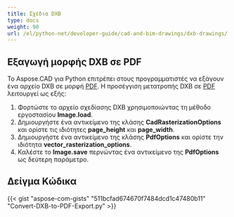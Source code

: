 ```yaml
---
title: Σχέδια DXB
type: docs
weight: 90
url: /el/python-net/developer-guide/cad-and-bim-drawings/dxb-drawings/
---
```


## **Εξαγωγή μορφής DXB σε PDF**

Το Aspose.CAD για Python επιτρέπει στους προγραμματιστές να εξάγουν ένα αρχείο DXB σε μορφή [PDF](https://docs.fileformat.com/pdf/). Η προσέγγιση μετατροπής DXB σε [PDF](https://docs.fileformat.com/pdf/) λειτουργεί ως εξής:

1. Φορτώστε το αρχείο σχεδίασης DXB χρησιμοποιώντας τη μέθοδο εργοστασίου **Image.load**.
1. Δημιουργήστε ένα αντικείμενο της κλάσης **CadRasterizationOptions** και ορίστε τις ιδιότητες **page_height** και **page_width**.
1. Δημιουργήστε ένα αντικείμενο της κλάσης **PdfOptions** και ορίστε την ιδιότητα **vector_rasterization_options**.
1. Καλέστε το **Image.save** περνώντας ένα αντικείμενο της **PdfOptions** ως δεύτερη παράμετρο.

## Δείγμα Κώδικα

{{< gist "aspose-com-gists" "511bcfad674670f7484dcd1c47480b11" "Convert-DXB-to-PDF-Export.py" >}}
